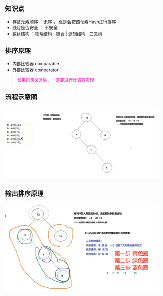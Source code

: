 ## 知识点

*   存放元素顺序 ：无序 ， 但是会按照元素Hash进行排序
*   线程是否安全 ： 不安全
*   数组结构 ：物理结构--链表  |  逻辑结构--二叉树



## 排序原理

*   内部比较器 comparable
*   外部比较器 comparator

>   <font color=ff00aa>如果自定义对象，一定要进行比较器实现</font>



## 流程示意图

![image-20210624171550907](TreeSet.assets/image-20210624171550907.png)



## 输出排序原理

![image-20210624171838805](TreeSet.assets/image-20210624171838805.png)